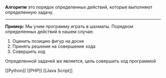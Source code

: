 <b>Алгоритм</b> это порядок определенных действий, которые выполняют определенную задачу.

<hr>

<b>Пример:</b>
Мы учим программу играть в шахматы. Порядком определенных действий в нашем случае:
1. Оценить позицию фигур на доске
2. Принять решение на совершение хода
3. Совершить ход

Определенной задачей же является,  цель совершить ход программой


[[Python]] [[PHP]] [[Java Script]]
